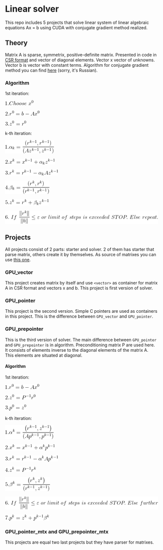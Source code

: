 ﻿# Linear solver

This repo includes 5 projects that solve linear system of linear algebraic equations Ax = b using CUDA with conjugate gradient method realized. 

## Theory

Matrix A is sparse, symmetrix, positive-definite matrix. Presented in code in [CSR format](https://en.wikipedia.org/wiki/Sparse_matrix) and vector of diagonal elements. Vector x vector of unknowns. Vector b is vector with constant terms. Algorithm for conjugate gradient method you can find [here](https://ru.wikipedia.org/wiki/Метод_сопряжённых_градиентов_(для_решения_СЛАУ)) (sorry, it's Russian). 

### Algorithm

1st iteration:

![alt text](https://github.com/Penitto/Linear-solver/blob/master/common/eq1_1.gif)

![alt text](https://github.com/Penitto/Linear-solver/blob/master/common/eq1_2.gif)

![alt text](https://github.com/Penitto/Linear-solver/blob/master/common/eq1_3.gif)

k-th iteration:

![alt text](https://github.com/Penitto/Linear-solver/blob/master/common/eq2_1.gif)

![alt text](https://github.com/Penitto/Linear-solver/blob/master/common/eq2_2.gif)

![alt text](https://github.com/Penitto/Linear-solver/blob/master/common/eq2_3.gif)

![alt text](https://github.com/Penitto/Linear-solver/blob/master/common/eq2_4.gif)

![alt text](https://github.com/Penitto/Linear-solver/blob/master/common/eq2_5.gif)

![alt text](https://github.com/Penitto/Linear-solver/blob/master/common/eq2_6.gif)

## Projects

All projects consist of 2 parts: starter and solver. 2 of them has starter that parse matrix, others create it by themselves. As source of matrixes you can use [this one](https://sparse.tamu.edu).

### GPU_vector

This project creates matrix by itself and use `<vector>` as container for matrix A in CSR format and vectors x and b. This project is first version of solver.

### GPU_pointer

This project is the second version. Simple C pointers are used as containers in this project. This is the difference between `GPU_vector` and `GPU_pointer`.

### GPU_prepointer

This is the third version of solver. The main difference between `GPU_pointer` and `GPU_prepointer` is in algorithm. Preconditioning matrix P are used here. It consists of elements inverse to the diagonal elements of the matrix A. This elements are situated at diagonal.

#### Algorithm

1st iteration:

![alt text](https://github.com/Penitto/Linear-solver/blob/master/common/eq3_1.gif)

![alt text](https://github.com/Penitto/Linear-solver/blob/master/common/eq3_2.gif)

![alt text](https://github.com/Penitto/Linear-solver/blob/master/common/eq3_3.gif)

k-th iteration:

![alt text](https://github.com/Penitto/Linear-solver/blob/master/common/eq4_1.gif)

![alt text](https://github.com/Penitto/Linear-solver/blob/master/common/eq4_2.gif)

![alt text](https://github.com/Penitto/Linear-solver/blob/master/common/eq4_3.gif)

![alt text](https://github.com/Penitto/Linear-solver/blob/master/common/eq4_4.gif)

![alt text](https://github.com/Penitto/Linear-solver/blob/master/common/eq4_5.gif)

![alt text](https://github.com/Penitto/Linear-solver/blob/master/common/eq4_6.gif)

![alt text](https://github.com/Penitto/Linear-solver/blob/master/common/eq4_7.gif)

### GPU_pointer_mtx and GPU_prepointer_mtx

This projects are equal two last projects but they have parser for matrixes.
